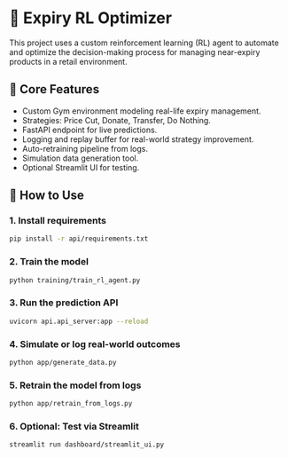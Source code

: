 # 🧠 Expiry RL Optimizer
This project uses a custom reinforcement learning (RL) agent to automate and optimize the decision-making process for managing near-expiry products in a retail environment.

## 🔁 Core Features
- Custom Gym environment modeling real-life expiry management.
- Strategies: Price Cut, Donate, Transfer, Do Nothing.
- FastAPI endpoint for live predictions.
- Logging and replay buffer for real-world strategy improvement.
- Auto-retraining pipeline from logs.
- Simulation data generation tool.
- Optional Streamlit UI for testing.

## 🚀 How to Use

### 1. Install requirements
```bash
pip install -r api/requirements.txt
```

### 2. Train the model
```bash
python training/train_rl_agent.py
```

### 3. Run the prediction API
```bash
uvicorn api.api_server:app --reload
```

### 4. Simulate or log real-world outcomes
```bash
python app/generate_data.py
```

### 5. Retrain the model from logs
```bash
python app/retrain_from_logs.py
```

### 6. Optional: Test via Streamlit
```bash
streamlit run dashboard/streamlit_ui.py
```
